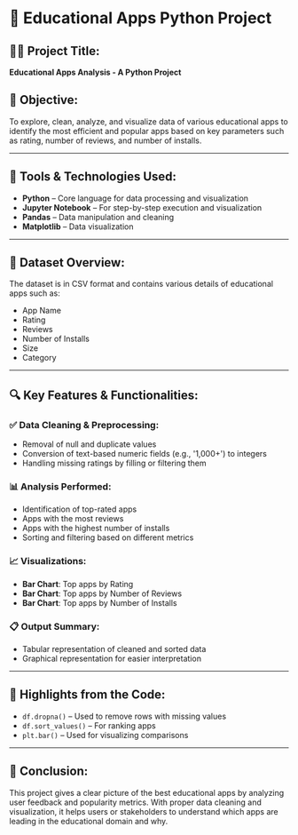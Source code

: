 
# 📱 Educational Apps Python Project

## 👩‍💻 Project Title:
**Educational Apps Analysis - A Python Project**

## 🎯 Objective:
To explore, clean, analyze, and visualize data of various educational apps to identify the most efficient and popular apps based on key parameters such as rating, number of reviews, and number of installs.

---

## 🧰 Tools & Technologies Used:
- **Python** – Core language for data processing and visualization
- **Jupyter Notebook** – For step-by-step execution and visualization
- **Pandas** – Data manipulation and cleaning
- **Matplotlib** – Data visualization

---

## 📁 Dataset Overview:
The dataset is in CSV format and contains various details of educational apps such as:
- App Name
- Rating
- Reviews
- Number of Installs
- Size
- Category

---

## 🔍 Key Features & Functionalities:

### ✅ Data Cleaning & Preprocessing:
- Removal of null and duplicate values
- Conversion of text-based numeric fields (e.g., '1,000+') to integers
- Handling missing ratings by filling or filtering them

### 📊 Analysis Performed:
- Identification of top-rated apps
- Apps with the most reviews
- Apps with the highest number of installs
- Sorting and filtering based on different metrics

### 📈 Visualizations:
- **Bar Chart**: Top apps by Rating
- **Bar Chart**: Top apps by Number of Reviews
- **Bar Chart**: Top apps by Number of Installs

### 📋 Output Summary:
- Tabular representation of cleaned and sorted data
- Graphical representation for easier interpretation

---

## 📌 Highlights from the Code:
- `df.dropna()` – Used to remove rows with missing values
- `df.sort_values()` – For ranking apps
- `plt.bar()` – Used for visualizing comparisons

---

## 📝 Conclusion:
This project gives a clear picture of the best educational apps by analyzing user feedback and popularity metrics. With proper data cleaning and visualization, it helps users or stakeholders to understand which apps are leading in the educational domain and why.

